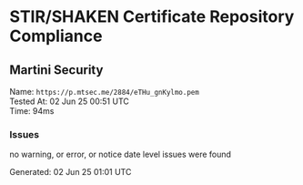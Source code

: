 # STIR/SHAKEN Certificate Repository Compliance

## Martini Security

Name: `https://p.mtsec.me/2884/eTHu_gnKylmo.pem`\
Tested At: 02 Jun 25 00:51 UTC\
Time: 94ms

### Issues

no warning, or error, or notice date level issues were found

Generated: 02 Jun 25 01:01 UTC
